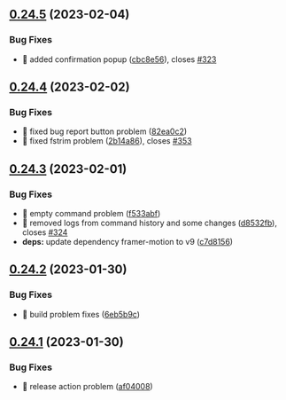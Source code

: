 ## [0.24.5](https://github.com/oguzkaganeren/manjaro-starter/compare/v0.24.4...v0.24.5) (2023-02-04)


### Bug Fixes

* 🐛 added confirmation popup ([cbc8e56](https://github.com/oguzkaganeren/manjaro-starter/commit/cbc8e56798abcd4d6aef7b6a6a791c1482008538)), closes [#323](https://github.com/oguzkaganeren/manjaro-starter/issues/323)



## [0.24.4](https://github.com/oguzkaganeren/manjaro-starter/compare/v0.24.3...v0.24.4) (2023-02-02)


### Bug Fixes

* 🐛 fixed bug report button problem ([82ea0c2](https://github.com/oguzkaganeren/manjaro-starter/commit/82ea0c2734a7ef585c769f34af84fb4829eb1ae4))
* 🐛 fixed fstrim problem ([2b14a86](https://github.com/oguzkaganeren/manjaro-starter/commit/2b14a86c74445ac869a63ad823a6335b4627ecec)), closes [#353](https://github.com/oguzkaganeren/manjaro-starter/issues/353)



## [0.24.3](https://github.com/oguzkaganeren/manjaro-starter/compare/v0.24.2...v0.24.3) (2023-02-01)


### Bug Fixes

* 🐛 empty command problem ([f533abf](https://github.com/oguzkaganeren/manjaro-starter/commit/f533abf2b3efcd80e1e419aa0182e45ebe68a897))
* 🐛 removed logs from command history and some changes ([d8532fb](https://github.com/oguzkaganeren/manjaro-starter/commit/d8532fbdb295a68622d766d0fb7024a5b55d8f83)), closes [#324](https://github.com/oguzkaganeren/manjaro-starter/issues/324)
* **deps:** update dependency framer-motion to v9 ([c7d8156](https://github.com/oguzkaganeren/manjaro-starter/commit/c7d8156e8e6ad151af689bfe346b118c547997af))



## [0.24.2](https://github.com/oguzkaganeren/manjaro-starter/compare/v0.24.1...v0.24.2) (2023-01-30)


### Bug Fixes

* 🐛 build problem fixes ([6eb5b9c](https://github.com/oguzkaganeren/manjaro-starter/commit/6eb5b9c57b38ca611894cd9a23c276f7f9b69e17))



## [0.24.1](https://github.com/oguzkaganeren/manjaro-starter/compare/v0.24.0...v0.24.1) (2023-01-30)


### Bug Fixes

* 🐛 release action problem ([af04008](https://github.com/oguzkaganeren/manjaro-starter/commit/af040081f9533e8178dd61742d52fd3b06f7e38e))



